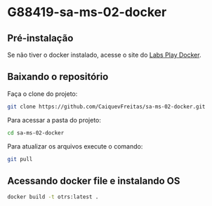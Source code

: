 # G88419-sa-ms-02-docker

## Pré-instalação

Se não tiver o docker instalado, acesse o site do [Labs Play Docker](https://labs.play-with-docker.com/).

## Baixando o repositório

Faça o clone do projeto:

```bash
git clone https://github.com/CaiquevFreitas/sa-ms-02-docker.git
```
Para acessar a pasta do projeto:

```bash
cd sa-ms-02-docker
```
Para atualizar os arquivos execute o comando:

```bash
git pull
```

## Acessando docker file e instalando OS

```bash
docker build -t otrs:latest .
```

